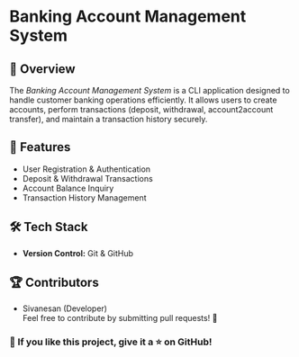 # Banking Account Management System

## 📌 Overview
The *Banking Account Management System* is a CLI application designed to handle customer banking operations efficiently. It allows users to create accounts, perform transactions (deposit, withdrawal, account2account transfer), and maintain a transaction history securely.

## 🚀 Features
- User Registration & Authentication
- Deposit & Withdrawal Transactions
- Account Balance Inquiry
- Transaction History Management

## 🛠️ Tech Stack
- **Version Control:** Git & GitHub

## 🏆 Contributors
- Sivanesan (Developer)  
Feel free to contribute by submitting pull requests! 🚀

### 🌟 If you like this project, give it a ⭐ on GitHub!
